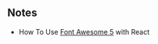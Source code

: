 ## Notes
- How To Use [Font Awesome 5](https://www.digitalocean.com/community/tutorials/how-to-use-font-awesome-5-with-react) with React